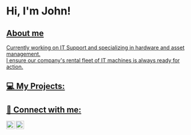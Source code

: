 <h1>Hi, I'm John! <br/><a href="https://github.com/johnsarr"></h1>

  <h2>About me </h2>
Currently working on IT Support and specializing in hardware and asset management.</br>
I ensure our company's rental fleet of IT machines is always ready for action.</br>

<h2>💻 My Projects:</h2>

<h2>📱 Connect with me:</h2>

[<img align="left" alt="johnsarr | LinkedIn" width="22px" src="https://cdn.jsdelivr.net/npm/simple-icons@v3/icons/linkedin.svg" />][linkedin]

[<img align="left" alt="Johnsarr| Instagram" width="22px" src="https://cdn.jsdelivr.net/npm/simple-icons@v3/icons/instagram.svg" />][instagram]

[linkedin]: https://www.linkedin.com/in/johnsarr/
[instagram]:https://www.instagram.com/_johnsarr_/
